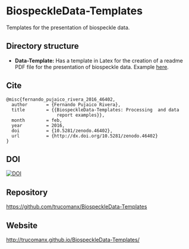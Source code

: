 # BiospeckleData-Templates
Templates for the presentation of biospeckle data. 

## Directory structure
* **Data-Template:** Has a template in Latex for the creation of a readme PDF file for the presentation of biospeckle data. Example [here](https://github.com/trucomanx/BiospeckleData-Templates/raw/master/Data-Template/readme.pdf).

## Cite

	@misc{fernando_pujaico_rivera_2016_46402,
	  author       = {Fernando Pujaico Rivera},
	  title        = {{BiospeckleData-Templates: Processing  and data 
	                   report examples}},
	  month        = feb,
	  year         = 2016,
	  doi          = {10.5281/zenodo.46402},
	  url          = {http://dx.doi.org/10.5281/zenodo.46402}
	}

## DOI

[![DOI](https://zenodo.org/badge/18474/trucomanx/BiospeckleData-Templates.svg)](https://zenodo.org/badge/latestdoi/18474/trucomanx/BiospeckleData-Templates)


## Repository
https://github.com/trucomanx/BiospeckleData-Templates

## Website 
http://trucomanx.github.io/BiospeckleData-Templates/
